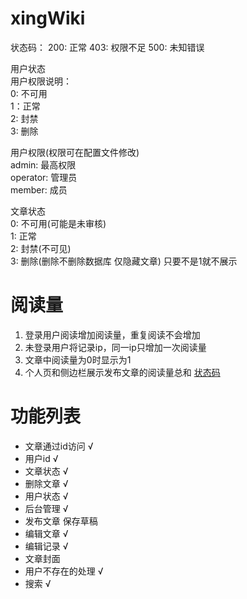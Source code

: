 # xingWiki

状态码：
200: 正常
403: 权限不足
500: 未知错误


用户状态  
用户权限说明：  
0: 不可用  
1：正常  
2: 封禁  
3: 删除

用户权限(权限可在配置文件修改)  
admin: 最高权限   
operator: 管理员  
member: 成员  


文章状态  
0: 不可用(可能是未审核)  
1: 正常  
2: 封禁(不可见)  
3: 删除(删除不删除数据库 仅隐藏文章)
只要不是1就不展示

# 阅读量
1. 登录用户阅读增加阅读量，重复阅读不会增加  
1. 未登录用户将记录ip，同一ip只增加一次阅读量  
1. 文章中阅读量为0时显示为1  
1. 个人页和侧边栏展示发布文章的阅读量总和
[状态码](https://github.com/litfa/wiki-daemon/wiki/%E7%8A%B6%E6%80%81%E7%A0%81%E5%8F%8A%E7%94%A8%E6%88%B7%E7%8A%B6%E6%80%81%E8%AF%B4%E6%98%8E)

# 功能列表
- 文章通过id访问 √
- 用户id √
- 文章状态 √
- 删除文章 √
- 用户状态 √
- 后台管理 √
- 发布文章 保存草稿
- 编辑文章 √
- 编辑记录 √
- 文章封面
- 用户不存在的处理 √
- 搜索 √
